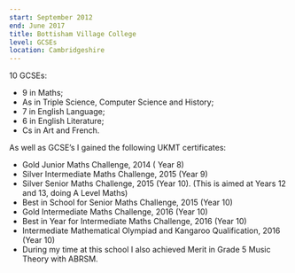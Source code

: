 ```yaml
---
start: September 2012
end: June 2017
title: Bottisham Village College
level: GCSEs
location: Cambridgeshire
---
```


10 GCSEs:
* 9 in Maths;
* As in Triple Science,  Computer Science and History;
* 7 in English Language;
* 6 in English Literature;
* Cs in Art and French.

As well as GCSE’s I gained the following UKMT certificates:
* Gold Junior Maths Challenge, 2014 ( Year 8)
* Silver Intermediate Maths Challenge, 2015 (Year 9)
* Silver Senior Maths Challenge, 2015 (Year 10). (This is aimed at Years 12 and 13, doing A Level Maths)
* Best in School for Senior Maths Challenge, 2015 (Year 10)
* Gold Intermediate Maths Challenge, 2016 (Year 10)
* Best in Year for Intermediate Maths Challenge, 2016 (Year 10)
* Intermediate Mathematical Olympiad and Kangaroo Qualification, 2016 (Year 10)
* During my time at this school I also achieved Merit in Grade 5 Music Theory with ABRSM.
